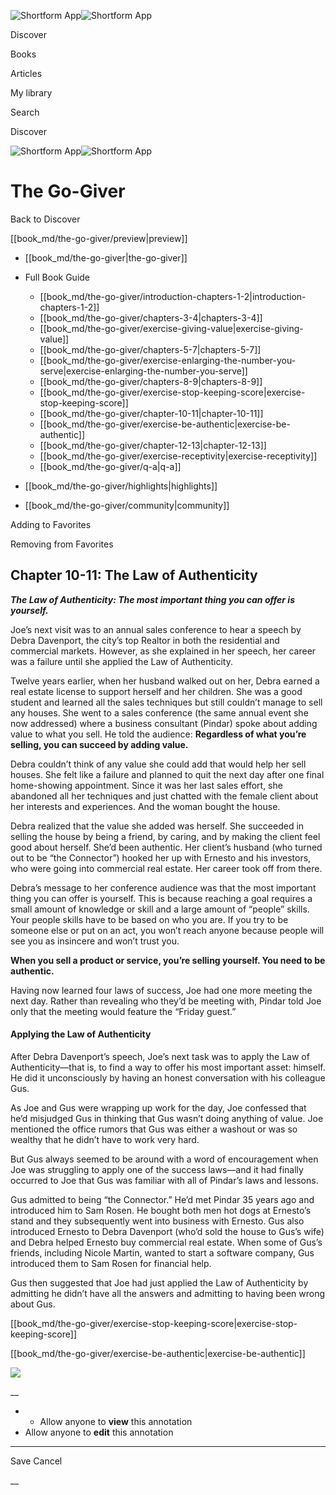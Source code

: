 ![Shortform App](/img/logo.36a2399e.svg)![Shortform App](/img/logo-dark.70c1b072.svg)

Discover

Books

Articles

My library

Search

Discover

![Shortform App](/img/logo.36a2399e.svg)![Shortform App](/img/logo-dark.70c1b072.svg)

# The Go-Giver

Back to Discover

[[book_md/the-go-giver/preview|preview]]

  * [[book_md/the-go-giver|the-go-giver]]
  * Full Book Guide

    * [[book_md/the-go-giver/introduction-chapters-1-2|introduction-chapters-1-2]]
    * [[book_md/the-go-giver/chapters-3-4|chapters-3-4]]
    * [[book_md/the-go-giver/exercise-giving-value|exercise-giving-value]]
    * [[book_md/the-go-giver/chapters-5-7|chapters-5-7]]
    * [[book_md/the-go-giver/exercise-enlarging-the-number-you-serve|exercise-enlarging-the-number-you-serve]]
    * [[book_md/the-go-giver/chapters-8-9|chapters-8-9]]
    * [[book_md/the-go-giver/exercise-stop-keeping-score|exercise-stop-keeping-score]]
    * [[book_md/the-go-giver/chapter-10-11|chapter-10-11]]
    * [[book_md/the-go-giver/exercise-be-authentic|exercise-be-authentic]]
    * [[book_md/the-go-giver/chapter-12-13|chapter-12-13]]
    * [[book_md/the-go-giver/exercise-receptivity|exercise-receptivity]]
    * [[book_md/the-go-giver/q-a|q-a]]
  * [[book_md/the-go-giver/highlights|highlights]]
  * [[book_md/the-go-giver/community|community]]



Adding to Favorites 

Removing from Favorites 

## Chapter 10-11: The Law of Authenticity

**_The Law of Authenticity: The most important thing you can offer is yourself._**

Joe’s next visit was to an annual sales conference to hear a speech by Debra Davenport, the city’s top Realtor in both the residential and commercial markets. However, as she explained in her speech, her career was a failure until she applied the Law of Authenticity.

Twelve years earlier, when her husband walked out on her, Debra earned a real estate license to support herself and her children. She was a good student and learned all the sales techniques but still couldn’t manage to sell any houses. She went to a sales conference (the same annual event she now addressed) where a business consultant (Pindar) spoke about adding value to what you sell. He told the audience: **Regardless of what you’re selling, you can succeed by adding value.**

Debra couldn’t think of any value she could add that would help her sell houses. She felt like a failure and planned to quit the next day after one final home-showing appointment. Since it was her last sales effort, she abandoned all her techniques and just chatted with the female client about her interests and experiences. And the woman bought the house.

Debra realized that the value she added was herself. She succeeded in selling the house by being a friend, by caring, and by making the client feel good about herself. She’d been authentic. Her client’s husband (who turned out to be “the Connector”) hooked her up with Ernesto and his investors, who were going into commercial real estate. Her career took off from there.

Debra’s message to her conference audience was that the most important thing you can offer is yourself. This is because reaching a goal requires a small amount of knowledge or skill and a large amount of “people” skills. Your people skills have to be based on who you are. If you try to be someone else or put on an act, you won’t reach anyone because people will see you as insincere and won’t trust you.

**When you sell a product or service, you’re selling yourself. You need to be authentic.**

Having now learned four laws of success, Joe had one more meeting the next day. Rather than revealing who they’d be meeting with, Pindar told Joe only that the meeting would feature the “Friday guest.”

#### Applying the Law of Authenticity

After Debra Davenport’s speech, Joe’s next task was to apply the Law of Authenticity—that is, to find a way to offer his most important asset: himself. He did it unconsciously by having an honest conversation with his colleague Gus.

As Joe and Gus were wrapping up work for the day, Joe confessed that he’d misjudged Gus in thinking that Gus wasn’t doing anything of value. Joe mentioned the office rumors that Gus was either a washout or was so wealthy that he didn’t have to work very hard.

But Gus always seemed to be around with a word of encouragement when Joe was struggling to apply one of the success laws—and it had finally occurred to Joe that Gus was familiar with all of Pindar’s laws and lessons.

Gus admitted to being “the Connector.” He’d met Pindar 35 years ago and introduced him to Sam Rosen. He bought both men hot dogs at Ernesto’s stand and they subsequently went into business with Ernesto. Gus also introduced Ernesto to Debra Davenport (who’d sold the house to Gus’s wife) and Debra helped Ernesto buy commercial real estate. When some of Gus’s friends, including Nicole Martin, wanted to start a software company, Gus introduced them to Sam Rosen for financial help.

Gus then suggested that Joe had just applied the Law of Authenticity by admitting he didn’t have all the answers and admitting to having been wrong about Gus.

[[book_md/the-go-giver/exercise-stop-keeping-score|exercise-stop-keeping-score]]

[[book_md/the-go-giver/exercise-be-authentic|exercise-be-authentic]]

![](https://bat.bing.com/action/0?ti=56018282&Ver=2&mid=6ca616c7-ee2b-4042-b2e7-4c2a7ccd72e4&sid=1711133063fa11eebdec89a8b8ae3bbc&vid=171147a063fa11eea7440fcfeb230d96&vids=0&msclkid=N&pi=0&lg=en-US&sw=800&sh=600&sc=24&nwd=1&tl=Shortform%20%7C%20Book&p=https%3A%2F%2Fwww.shortform.com%2Fapp%2Fbook%2Fthe-go-giver%2Fchapter-10-11&r=&lt=390&evt=pageLoad&sv=1&rn=909573)

__

  *   * Allow anyone to **view** this annotation
  * Allow anyone to **edit** this annotation



* * *

Save Cancel

__



